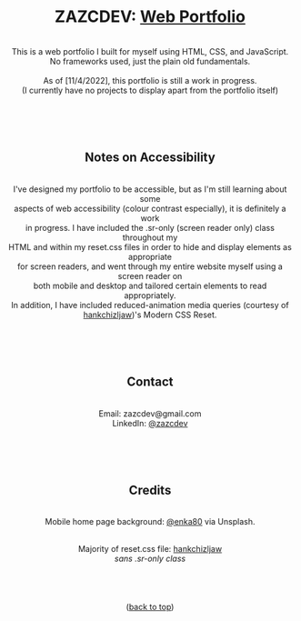 <div id="top"></div>
<div align="center">
  
# ZAZCDEV: <a href="https://zazcdev.github.io/webportfolio/">Web Portfolio</a>
<br>
This is a web portfolio I built for myself using HTML, CSS, and JavaScript. <br>
No frameworks used, just the plain old fundamentals. <br>
<br>  
As of [11/4/2022], this portfolio is still a work in progress. <br> 
(I currently have no projects to display apart from the portfolio itself)
<br>
<br>
<br>
<br>
<br>

## Notes on Accessibility

<br>
I've designed my portfolio to be accessible, but as I'm still learning about some <br> 
aspects of web accessibility (colour contrast especially), it is definitely a work <br>
in progress. I have included the .sr-only (screen reader only) class throughout my <br>
HTML and within my reset.css files in order to hide and display elements as appropriate <br>
for screen readers, and went through my entire website myself using a screen reader on <br>
both mobile and desktop and tailored certain elements to read appropriately.<br>
In addition, I have included reduced-animation media queries (courtesy of <a href="https://github.com/hankchizljaw/modern-css-reset">hankchizljaw</a>)'s Modern CSS Reset.
<br>
<br>
<br>
<br>
<br>

## Contact

<br>
Email: zazcdev@gmail.com
<br>
LinkedIn: <a href="https://www.linkedin.com/in/zazcdev/">@zazcdev</a> 
<br>
<br>
<br>
<br>
<br>

## Credits

<br>
Mobile home page background: <a href="https://unsplash.com/@enka80">@enka80</a> via Unsplash.
<br>
<br>

Majority of reset.css file: <a href="https://github.com/hankchizljaw/modern-css-reset">hankchizljaw</a>
<br>
*sans .sr-only class*
<br>
<br>
<br>
<br>
<br>
(<a href="#top">back to top</a>)
</div>
